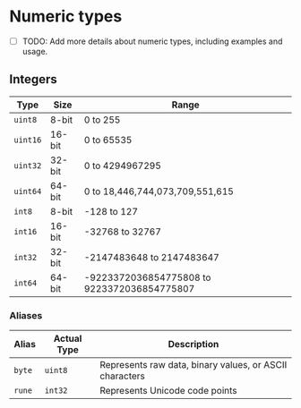 # Numeric types
- [ ] TODO: Add more details about numeric types, including examples and usage.

## Integers

| Type     | Size   | Range                                       |
|----------|--------|---------------------------------------------|
| `uint8`  | 8-bit  | 0 to 255                                    |
| `uint16` | 16-bit | 0 to 65535                                  |
| `uint32` | 32-bit | 0 to 4294967295                             |
| `uint64` | 64-bit | 0 to 18,446,744,073,709,551,615             |
| `int8`   | 8-bit  | -128 to 127                                 |
| `int16`  | 16-bit | -32768 to 32767                             |
| `int32`  | 32-bit | -2147483648 to 2147483647                   |
| `int64`  | 64-bit | -9223372036854775808 to 9223372036854775807 |

### Aliases

| Alias  | Actual Type | Description                                             |
|--------|-------------|---------------------------------------------------------|
| `byte` | `uint8`     | Represents raw data, binary values, or ASCII characters |
| `rune` | `int32`     | Represents Unicode code points                          |
